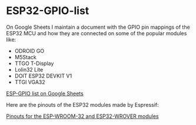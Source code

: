 # ESP32-GPIO-list

On Google Sheets I maintain a document with the GPIO pin mappings of the ESP32 MCU and how they are connected on some of the popular modules like:
- ODROID GO
- M5Stack
- TTGO T-Display
- Lolin32 Lite
- DOIT ESP32 DEVKIT V1
- TTGI VGA32

[ESP-GPIO list on Google Sheets](https://docs.google.com/spreadsheets/d/1YNM0ygJRb-AnxUBC7ivR3uWTbxw-iHu1eqr2sKyIV5o/edit?usp=sharing)

Here are the pinouts of the ESP32 modules made by Espressif:

[Pinouts for the ESP-WROOM-32 and ESP32-WROVER modules](https://docs.google.com/spreadsheets/d/1YUnQfJvdDMdRCu7VHqtJBmLtFFmX27PLtTgcogA0_5w/edit?usp=sharing)
